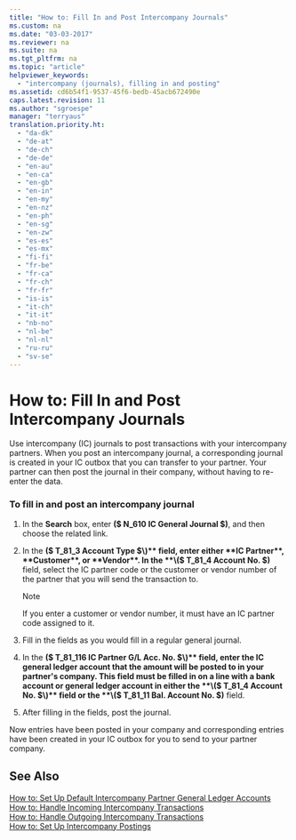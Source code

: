 ```yaml
---
title: "How to: Fill In and Post Intercompany Journals"
ms.custom: na
ms.date: "03-03-2017"
ms.reviewer: na
ms.suite: na
ms.tgt_pltfrm: na
ms.topic: "article"
helpviewer_keywords: 
  - "intercompany (journals), filling in and posting"
ms.assetid: cd6b54f1-9537-45f6-bedb-45acb672490e
caps.latest.revision: 11
ms.author: "sgroespe"
manager: "terryaus"
translation.priority.ht: 
  - "da-dk"
  - "de-at"
  - "de-ch"
  - "de-de"
  - "en-au"
  - "en-ca"
  - "en-gb"
  - "en-in"
  - "en-my"
  - "en-nz"
  - "en-ph"
  - "en-sg"
  - "en-zw"
  - "es-es"
  - "es-mx"
  - "fi-fi"
  - "fr-be"
  - "fr-ca"
  - "fr-ch"
  - "fr-fr"
  - "is-is"
  - "it-ch"
  - "it-it"
  - "nb-no"
  - "nl-be"
  - "nl-nl"
  - "ru-ru"
  - "sv-se"
---
```

# How to: Fill In and Post Intercompany Journals
Use intercompany \(IC\) journals to post transactions with your intercompany partners. When you post an intercompany journal, a corresponding journal is created in your IC outbox that you can transfer to your partner. Your partner can then post the journal in their company, without having to re\-enter the data.  
  
### To fill in and post an intercompany journal  
  
1.  In the **Search** box, enter **\($ N\_610 IC General Journal $\)**, and then choose the related link.  
  
2.  In the **\($ T\_81\_3 Account Type $\)** field, enter either **IC Partner**, **Customer**, or **Vendor**.  In the **\($ T\_81\_4 Account No. $\)** field, select the IC partner code or the customer or vendor number of the partner that you will send the transaction to.  
  
    > [!NOTE]  
    >  If you enter a customer or vendor number, it must have an IC partner code assigned to it.  
  
3.  Fill in the fields as you would fill in a regular general journal.  
  
4.  In the **\($ T\_81\_116 IC Partner G\/L Acc. No. $\)** field, enter the IC general ledger account that the amount will be posted to in your partner's company. This field must be filled in on a line with a bank account or general ledger account in either the **\($ T\_81\_4 Account No. $\)** field or the **\($ T\_81\_11 Bal. Account No. $\)** field.  
  
5.  After filling in the fields, post the journal.  
  
 Now entries have been posted in your company and corresponding entries have been created in your IC outbox for you to send to your partner company.  
  
## See Also  
 [How to: Set Up Default Intercompany Partner General Ledger Accounts](../Finance/how-to-set-up-default-intercompany-partner-general-ledger-accounts.md)   
 [How to: Handle Incoming Intercompany Transactions](../Finance/how-to-handle-incoming-intercompany-transactions.md)   
 [How to: Handle Outgoing Intercompany Transactions](../Finance/how-to-handle-outgoing-intercompany-transactions.md)   
 [How to: Set Up Intercompany Postings](../Finance/how-to-set-up-intercompany-postings.md)